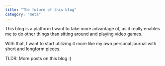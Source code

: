```yaml
---
title: "The future of this blog"
category: "meta"
---
```


This blog is a platform I want to take more advantage of, as it really enables me to do other things than sitting around
and playing video games.

With that, I want to start utilizing it more like my own personal journal with short and longform pieces.

TLDR: More posts on this blog :) 
